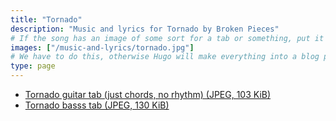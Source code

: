 ```yaml
---
title: "Tornado"
description: "Music and lyrics for Tornado by Broken Pieces"
# If the song has an image of some sort for a tab or something, put it here
images: ["/music-and-lyrics/tornado.jpg"] 
# We have to do this, otherwise Hugo will make everything into a blog post
type: page
---
```

 - [Tornado guitar tab (just chords, no rhythm) (JPEG, 103 KiB)](/music-and-lyrics/tornado.jpg)
 - [Tornado basss tab (JPEG, 130 KiB)](/music-and-lyrics/tornado-bass.jpg)
